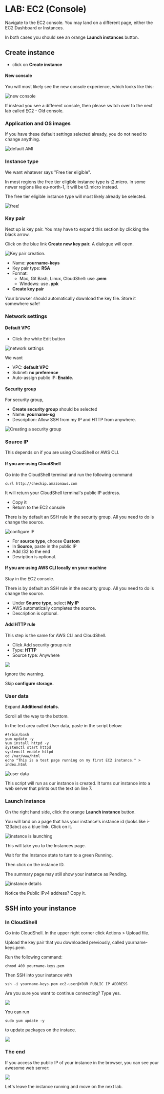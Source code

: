 # LAB: EC2 (Console)

Navigate to the EC2 console. You may land on a different page, either the EC2 Dashboard or Instances.&#x20;

In both cases you should see an orange **Launch instances** button.&#x20;

## Create instance

* click on **Create instance**

#### New console

You will most likely see the new console experience, which looks like this:&#x20;

![new console ](<../../.gitbook/assets/image (407) (1).png>)

If instead you see a different console, then please switch over to the next lab called EC2 - Old console.&#x20;

### Application and OS images

If you have these default settings selected already, you do not need to change anything.

![default AMI ](<../../.gitbook/assets/image (230).png>)

### Instance type&#x20;

We want whatever says "Free tier eligible".&#x20;

In most regions the free tier eligible instance type is t2.micro. In some newer regions like eu-north-1, it will be t3.micro instead.&#x20;

The free tier eligible instance type will most likely already be selected.&#x20;

![free!](<../../.gitbook/assets/image (450) (1).png>)

### Key pair

Next up is key pair. You may have to expand this section by clicking the black arrow.&#x20;

Click on the blue link **Create new key pair.** A dialogue will open.&#x20;

![Key pair creation. ](<../../.gitbook/assets/image (301).png>)

* Name: **yourname-keys**
* Key pair type: **RSA**
* Format:&#x20;
  * Mac, Git Bash, Linux, CloudShell: use **.pem**
  * Windows: use **.ppk**
* **Create key pair**

Your browser should automatically download the key file. Store it somewhere safe!&#x20;

### Network settings

#### Default VPC

* Click the white Edit button&#x20;

![network settings](<../../.gitbook/assets/image (171).png>)

We want&#x20;

* VPC: **default VPC**
* Subnet: **no preference**
* Auto-assign public IP: **Enable.**&#x20;

#### Security group&#x20;

For security group,&#x20;

* **Create security group** should be selected
* Name: **yourname-sg**
* Description: Allow SSH from my IP and HTTP from anywhere.

![Creating a security group](<../../.gitbook/assets/image (468).png>)

### Source IP&#x20;

This depends on if you are using CloudShell or AWS CLI.&#x20;

#### If you are using CloudShell&#x20;

Go into the CloudShell terminal and run the following command:

```
curl http://checkip.amazonaws.com
```

It will return your CloudShell terminal's public IP address.&#x20;

* Copy it
* Return to the EC2 console

There is by default an SSH rule in the security group. All you need to do is change the source.&#x20;

![configure IP ](<../../.gitbook/assets/image (167).png>)

* For **source type**, choose **Custom**&#x20;
* In **Source**, paste in the public IP&#x20;
* Add /32 to the end
* Desription is optional.&#x20;

#### If you are using AWS CLI locally on your machine&#x20;

Stay in the EC2 console.&#x20;

There is by default an SSH rule in the security group. All you need to do is change the source.&#x20;

* Under **Source type,** select **My IP**
* AWS automatically completes the source.
* Description is optional.&#x20;

#### Add HTTP rule

This step is the same for AWS CLI and CloudShell.&#x20;

* Click Add security group rule&#x20;
* Type: **HTTP**&#x20;
* Source type: Anywhere

![](<../../.gitbook/assets/image (250).png>)

Ignore the warning.&#x20;

Skip **configure storage.**&#x20;

### User data

Expand **Additional details.**&#x20;

Scroll all the way to the bottom.&#x20;

In the text area called User data, paste in the script below:

```
#!/bin/bash
yum update -y
yum install httpd -y
systemctl start httpd
systemctl enable httpd
cd /var/www/html
echo "This is a test page running on my first EC2 instance." > index.html
```

![user data](<../../.gitbook/assets/image (143) (1).png>)

This script will run as our instance is created. It turns our instance into a web server that prints out the text on line 7.&#x20;

### Launch instance

On the right hand side, click the orange **Launch instance** button.&#x20;

You will land on a page that has your instance's instance id (looks like i-123abc) as a blue link. Click on it.&#x20;

![instance is launching](<../../.gitbook/assets/image (290).png>)

This will take you to the Instances page.&#x20;

Wait for the Instance state to turn to a green Running.

Then click on the instance ID.

The summary page may still show your instance as Pending.&#x20;

![instance details](<../../.gitbook/assets/image (193).png>)

Notice the Public IPv4 address? Copy it.&#x20;

## SSH into your instance

### In CloudShell

Go into CloudShell. In the upper right corner click Actions > Upload file.&#x20;

Upload the key pair that you downloaded previously, called yourname-keys.pem.&#x20;

Run the following command:

```
chmod 400 yourname-keys.pem
```

Then SSH into your instance with&#x20;

```
ssh -i yourname-keys.pem ec2-user@YOUR PUBLIC IP ADDRESS
```

Are you sure you want to continue connecting? Type yes.&#x20;

![](<../../.gitbook/assets/image (289).png>)

You can run&#x20;

```
sudo yum update -y
```

to update packages on the instace.&#x20;

![](<../../.gitbook/assets/image (121) (1).png>)

### The end&#x20;

If you access the public IP of your instance in the browser, you can see your awesome web server:

![](<../../.gitbook/assets/image (262).png>)

Let's leave the instance running and move on the next lab.&#x20;
